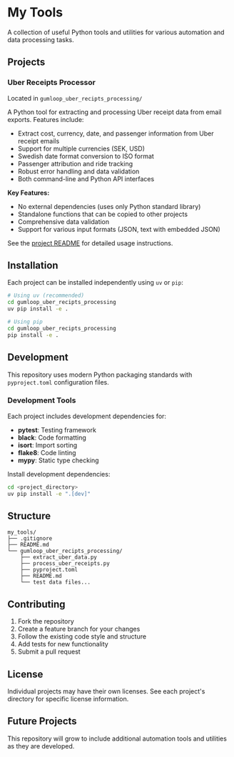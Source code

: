 # My Tools

A collection of useful Python tools and utilities for various automation and data processing tasks.

## Projects

### Uber Receipts Processor

Located in `gumloop_uber_recipts_processing/`

A Python tool for extracting and processing Uber receipt data from email exports. Features include:

- Extract cost, currency, date, and passenger information from Uber receipt emails
- Support for multiple currencies (SEK, USD)
- Swedish date format conversion to ISO format
- Passenger attribution and ride tracking
- Robust error handling and data validation
- Both command-line and Python API interfaces

**Key Features:**
- No external dependencies (uses only Python standard library)
- Standalone functions that can be copied to other projects
- Comprehensive data validation
- Support for various input formats (JSON, text with embedded JSON)

See the [project README](gumloop_uber_recipts_processing/README.md) for detailed usage instructions.

## Installation

Each project can be installed independently using `uv` or `pip`:

```bash
# Using uv (recommended)
cd gumloop_uber_recipts_processing
uv pip install -e .

# Using pip
cd gumloop_uber_recipts_processing
pip install -e .
```

## Development

This repository uses modern Python packaging standards with `pyproject.toml` configuration files.

### Development Tools

Each project includes development dependencies for:
- **pytest**: Testing framework
- **black**: Code formatting
- **isort**: Import sorting
- **flake8**: Code linting
- **mypy**: Static type checking

Install development dependencies:

```bash
cd <project_directory>
uv pip install -e ".[dev]"
```

## Structure

```
my_tools/
├── .gitignore
├── README.md
└── gumloop_uber_recipts_processing/
    ├── extract_uber_data.py
    ├── process_uber_receipts.py
    ├── pyproject.toml
    ├── README.md
    └── test data files...
```

## Contributing

1. Fork the repository
2. Create a feature branch for your changes
3. Follow the existing code style and structure
4. Add tests for new functionality
5. Submit a pull request

## License

Individual projects may have their own licenses. See each project's directory for specific license information.

## Future Projects

This repository will grow to include additional automation tools and utilities as they are developed.
